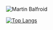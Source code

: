 ![Martin Balfroid](https://github-readme-stats.vercel.app/api?username=balfroim&show_icons=true&hide_border=true&count_private=true)

[![Top Langs](https://github-readme-stats.vercel.app/api/top-langs/?username=balfroim&layout=compact)](https://github.com/anuraghazra/github-readme-stats)
